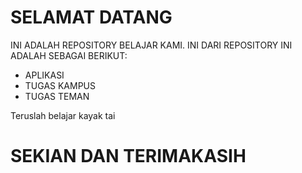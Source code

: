 # SELAMAT DATANG
INI ADALAH REPOSITORY BELAJAR KAMI.
INI DARI REPOSITORY INI ADALAH SEBAGAI BERIKUT:
* APLIKASI
* TUGAS KAMPUS
* TUGAS TEMAN

Teruslah belajar kayak tai

# SEKIAN DAN TERIMAKASIH